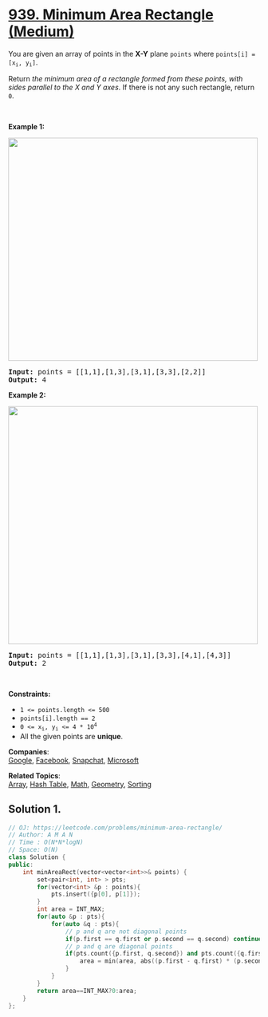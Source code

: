 # [939. Minimum Area Rectangle (Medium)](https://leetcode.com/problems/minimum-area-rectangle/)

<p>You are given an array of points in the <strong>X-Y</strong> plane <code>points</code> where <code>points[i] = [x<sub>i</sub>, y<sub>i</sub>]</code>.</p>

<p>Return <em>the minimum area of a rectangle formed from these points, with sides parallel to the X and Y axes</em>. If there is not any such rectangle, return <code>0</code>.</p>

<p>&nbsp;</p>
<p><strong>Example 1:</strong></p>
<img alt="" src="https://assets.leetcode.com/uploads/2021/08/03/rec1.JPG" style="width: 500px; height: 447px;">
<pre><strong>Input:</strong> points = [[1,1],[1,3],[3,1],[3,3],[2,2]]
<strong>Output:</strong> 4
</pre>

<p><strong>Example 2:</strong></p>
<img alt="" src="https://assets.leetcode.com/uploads/2021/08/03/rec2.JPG" style="width: 500px; height: 477px;">
<pre><strong>Input:</strong> points = [[1,1],[1,3],[3,1],[3,3],[4,1],[4,3]]
<strong>Output:</strong> 2
</pre>

<p>&nbsp;</p>
<p><strong>Constraints:</strong></p>

<ul>
	<li><code>1 &lt;= points.length &lt;= 500</code></li>
	<li><code>points[i].length == 2</code></li>
	<li><code>0 &lt;= x<sub>i</sub>, y<sub>i</sub> &lt;= 4 * 10<sup>4</sup></code></li>
	<li>All the given points are <strong>unique</strong>.</li>
</ul>


**Companies**:  
[Google](https://leetcode.com/company/google), [Facebook](https://leetcode.com/company/facebook), [Snapchat](https://leetcode.com/company/snapchat), [Microsoft](https://leetcode.com/company/microsoft)

**Related Topics**:  
[Array](https://leetcode.com/tag/array/), [Hash Table](https://leetcode.com/tag/hash-table/), [Math](https://leetcode.com/tag/math/), [Geometry](https://leetcode.com/tag/geometry/), [Sorting](https://leetcode.com/tag/sorting/)

## Solution 1.

```cpp
// OJ: https://leetcode.com/problems/minimum-area-rectangle/
// Author: A M A N
// Time : O(N*N*logN)
// Space: O(N)
class Solution {
public:
    int minAreaRect(vector<vector<int>>& points) {
        set<pair<int, int> > pts;
        for(vector<int> &p : points){
            pts.insert({p[0], p[1]});
        }
        int area = INT_MAX;
        for(auto &p : pts){
            for(auto &q : pts){
                // p and q are not diagonal points
                if(p.first == q.first or p.second == q.second) continue; 
                // p and q are diagonal points
                if(pts.count({p.first, q.second}) and pts.count({q.first, p.second})){
                    area = min(area, abs((p.first - q.first) * (p.second - q.second)));
                }
            }
        }
        return area==INT_MAX?0:area;
    }
};
```